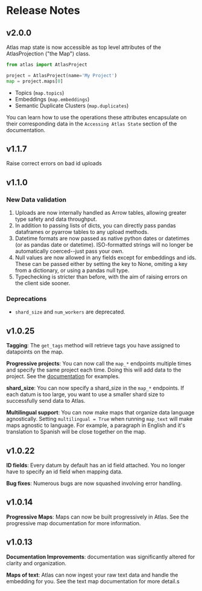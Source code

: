 
# Release Notes

## v2.0.0

Atlas map state is now accessible as top level attributes of the AtlasProjection ("the Map") class.
```python
from atlas import AtlasProject

project = AtlasProject(name='My Project')
map = project.maps[0]

```

- Topics (`map.topics`)
- Embeddings (`map.embeddings`)
- Semantic Duplicate Clusters (`map.duplicates`)

You can learn how to use the operations these attributes encapsulate on their corresponding data in the `Accessing Atlas State` section of the documentation.

## v1.1.7

Raise correct errors on bad id uploads

## v1.1.0

### New Data validation

1. Uploads are now internally handled as Arrow tables, allowing greater type safety and data throughput.
2. In addition to passing lists of dicts, you can directly pass pandas dataframes or pyarrow tables to any upload methods.
3. Datetime formats are now passed as native python dates or datetimes (or as pandas date or datetime). ISO-formatted strings will no longer be automatically coerced--just pass your own.
4. Null values are now allowed in any fields except for embeddings and ids. These can be passed either by setting the key to None, omiting a key from a dictionary, or using a pandas null type.
5. Typechecking is stricter than before, with the aim of raising errors on the client side sooner.

### Deprecations

* `shard_size` and `num_workers` are deprecated.

## v1.0.25
**Tagging**: The `get_tags` method will retrieve tags you have assigned to datapoints on the map.

**Progressive projects**: You can now call the `map_*` endpoints multiple times and specify the same project each time. Doing this will add data to the project. See the [documentation](dynamic_maps.md) for examples.

**shard_size**: You can now specify a shard_size in the `map_*` endpoints. If each datum is too large, you want to use a smaller shard size to successfully send data to Atlas.

**Multilingual support**: You can now make maps that organize data language agnostically. Setting `multilingual = True` when running `map_text` will make maps agnostic to language. For example, a paragraph in English and it's translation to Spanish will be close together on the map.

## v1.0.22
**ID fields**: Every datum by default has an id field attached. You no longer have to specify an id field when mapping data.

**Bug fixes**: Numerous bugs are now squashed involving error handling.

## v1.0.14
**Progressive Maps**: Maps can now be built progressively in Atlas. See the progressive map documentation for more information.

## v1.0.13
**Documentation Improvements**: documentation was significantly altered for clarity and organization.

**Maps of text**: Atlas can now ingest your raw text data and handle the embedding for you. See the text map documentation for more detail.s
